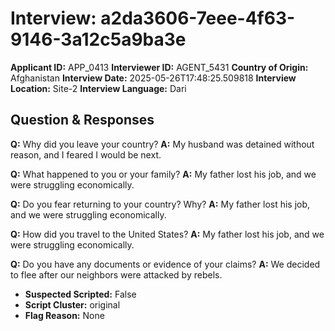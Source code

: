 # Interview: a2da3606-7eee-4f63-9146-3a12c5a9ba3e
**Applicant ID:** APP_0413
**Interviewer ID:** AGENT_5431
**Country of Origin:** Afghanistan
**Interview Date:** 2025-05-26T17:48:25.509818
**Interview Location:** Site-2
**Interview Language:** Dari

## Question & Responses

**Q:** Why did you leave your country?
**A:** My husband was detained without reason, and I feared I would be next.

**Q:** What happened to you or your family?
**A:** My father lost his job, and we were struggling economically.

**Q:** Do you fear returning to your country? Why?
**A:** My father lost his job, and we were struggling economically.

**Q:** How did you travel to the United States?
**A:** My father lost his job, and we were struggling economically.

**Q:** Do you have any documents or evidence of your claims?
**A:** We decided to flee after our neighbors were attacked by rebels.

- **Suspected Scripted:** False
- **Script Cluster:** original
- **Flag Reason:** None